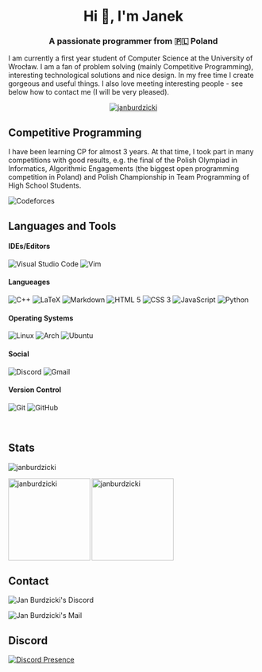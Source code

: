 <h1 align="center">Hi 👋, I'm Janek</h1>
<h3 align="center">A passionate programmer from 🇵🇱 Poland</h3>

<p>
	I am currently a first year student of Computer Science at the University of Wrocław. I am a fan of problem solving (mainly Competitive Programming), interesting technological solutions and nice design. In my free time I create gorgeous and useful things. I also love meeting interesting people - see below how to contact me (I will be very pleased).
<p>

<p align="center">
	<a href="https://github.com/ryo-ma/github-profile-trophy">
		<img src="https://github-profile-trophy.vercel.app/?username=janburdzicki&row=1&margin-w=15&no-bg=true&no-frame=true&title=Joined2020,Commits,Repositories,Followers,Stars,Issues&theme=dracula" alt="janburdzicki">
	</a>
</p>

<h2>Competitive Programming</h2>
<p>
	I have been learning CP for almost 3 years. At that time, I took part in many competitions with good results, e.g. the final of the Polish Olympiad in Informatics, Algorithmic Engagements (the biggest open programming competition in Poland) and Polish Championship in Team Programming of High School Students.
</p>
<p>
	<img src="https://img.shields.io/badge/Codeforces-445f9d?style=for-the-badge&logo=Codeforces&logoColor=white" alt="Codeforces">
</p>

<h2>Languages and Tools</h2>

<h4>IDEs/Editors</h4>
<p>
	<img src="https://img.shields.io/badge/Visual%20Studio%20Code-0078d7.svg?style=for-the-badge&logo=visual-studio-code&logoColor=white" alt="Visual Studio Code">
	<img src="https://img.shields.io/badge/VIM-%2311AB00.svg?style=for-the-badge&logo=vim&logoColor=white" alt="Vim">
</p>

<h4>Langueages</h4>
<p>
	<img src="https://img.shields.io/badge/c++-%2300599C.svg?style=for-the-badge&logo=c%2B%2B&logoColor=white" alt="C++">
	<img src="https://img.shields.io/badge/latex-%23008080.svg?style=for-the-badge&logo=latex&logoColor=white" alt="LaTeX">
	<img src="https://img.shields.io/badge/markdown-%23000000.svg?style=for-the-badge&logo=markdown&logoColor=white" alt="Markdown">
	<img src="https://img.shields.io/badge/html5-%23E34F26.svg?style=for-the-badge&logo=html5&logoColor=white" alt="HTML 5">
	<img src="https://img.shields.io/badge/css3-%231572B6.svg?style=for-the-badge&logo=css3&logoColor=white" alt="CSS 3">
	<img src="https://img.shields.io/badge/-JavaScript-F0DB4F?style=for-the-badge&logo=JavaScript&logoColor=white" alt="JavaScript">
	<!-- <img src="https://img.shields.io/badge/javascript-%23323330.svg?style=for-the-badge&logo=javascript&logoColor=%23F7DF1E" alt="JavaScript"> -->
	<img src="https://img.shields.io/badge/python-3670A0?style=for-the-badge&logo=python&logoColor=ffdd54" alt="Python">
</p>

<!-- <h4>Design</h4>
<p>
	<img src="https://img.shields.io/badge/Gimp-657D8B?style=for-the-badge&logo=gimp&logoColor=FFFFFF" alt="Gimp Gnu Image Manipulation Program">
	<img src="https://img.shields.io/badge/Inkscape-e0e0e0?style=for-the-badge&logo=inkscape&logoColor=080A13" alt="Inkscape">
</p> -->

<h4>Operating Systems</h4>
<p>
	<img src="https://img.shields.io/badge/Linux-FCC624?style=for-the-badge&logo=linux&logoColor=black" alt="Linux">
	<img src="https://img.shields.io/badge/Arch%20Linux-1793D1?logo=arch-linux&logoColor=fff&style=for-the-badge" alt="Arch">
	<img src="https://img.shields.io/badge/Ubuntu-E95420?style=for-the-badge&logo=ubuntu&logoColor=white" alt="Ubuntu">
	<!-- <img src="https://img.shields.io/badge/Windows-0078D6?style=for-the-badge&logo=windows&logoColor=white" alt="Windows"> -->
	<!-- <img src="https://img.shields.io/badge/Android-3DDC84?style=for-the-badge&logo=android&logoColor=white" alt="Android"> -->
</p>

<h4>Social</h4>
<p>
	<img src="https://img.shields.io/badge/%3CServer%3E-%237289DA.svg?style=for-the-badge&logo=discord&logoColor=white" alt="Discord">
	<img src="https://img.shields.io/badge/Gmail-D14836?style=for-the-badge&logo=gmail&logoColor=white" alt="Gmail">
</p>

<h4>Version Control</h4>
<p>
	<img src="https://img.shields.io/badge/git-%23F05033.svg?style=for-the-badge&logo=git&logoColor=white" alt="Git">
	<img src="https://img.shields.io/badge/github-%23121011.svg?style=for-the-badge&logo=github&logoColor=white" alt="GitHub">
</p>

<!-- <h4>Browsers & Search Engines</h4>
<p>
	<img src="https://img.shields.io/badge/Google%20Chrome-4285F4?style=for-the-badge&logo=GoogleChrome&logoColor=white" alt="Google Chrome">
	<img src="https://img.shields.io/badge/Firefox-FF7139?style=for-the-badge&logo=Firefox-Browser&logoColor=white" alt="Firefox">
	<img src="https://img.shields.io/badge/google-4285F4?style=for-the-badge&logo=google&logoColor=white" alt="Google">
</p>

<h4>Office</h4>
<p>
	<img src="https://img.shields.io/badge/LibreOffice-%2318A303?style=for-the-badge&logo=LibreOffice&logoColor=white" alt="LibreOffice">
</p> -->

<br>

<h2>Stats</h2>
<p>
	<img src="https://komarev.com/ghpvc/?username=janburdzicki&label=Profile+views&color=291B3E&style=flat" alt="janburdzicki">
</p>

<!-- inne fajne theme do statystyk: synthwave, prussian, vue-dark, algolia, slateorange -->
<p>
	<img height="165" align="left" src="https://github-readme-stats.vercel.app/api/top-langs?username=janburdzicki&show_icons=true&locale=en&hide_border=true&border_radius=25&card_width=490&theme=jolly" alt="janburdzicki">
</p>

<p>
	<img height="165" align="center" src="https://github-readme-stats.vercel.app/api?username=janburdzicki&show_icons=true&locale=en&hide_border=true&border_radius=25&count_private=true&include_all_commits=true&theme=jolly" alt="janburdzicki">
</p>

<h2>Contact</h2>
<p>
	<a href="https://discord.com/users/703297176364777564">
		<img align="left" src="https://img.shields.io/badge/-codeking%233893-5865F2?style=flat-square&logo=Discord&logoColor=white" alt="Jan Burdzicki's Discord">
	</a>
</p>

<br>

<p>
	<a href="mailto:janburdzicki@gmail.com">
		<img align="left" src="https://img.shields.io/badge/-janburdzicki@gmail.com-EA4335?style=flat-square&logo=Gmail&logoColor=white" alt="Jan Burdzicki's Mail">
	</a>
<p>

<br>

<h2 align="left">Discord</h2>
<p align="left">
	<a href="https://discord.com/users/703297176364777564" target="_blank" rel="noreferrer">
		<img src="https://lanyard.cnrad.dev/api/703297176364777564" alt="Discord Presence">
	</a>
<p>